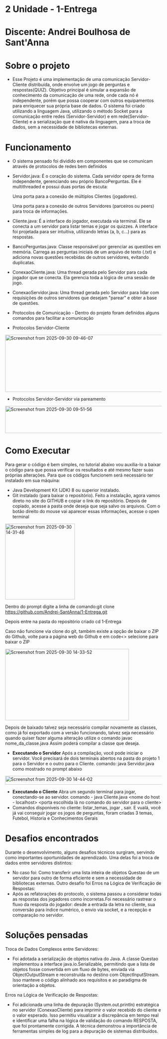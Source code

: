 # 2 Unidade - 1-Entrega 
# Discente: Andrei Boulhosa de Sant'Anna

# Sobre o projeto
- Esse Projeto é uma implementação de uma comunicação Servidor-Cliente distribuída, onde envolve um jogo de perguntas e respostas(QUIZ). Objetivo principal é simular a expansão de conhecimento da comunicação de uma rede, onde cada nó é independente, porém que possa cooperar com outros equipamentos para enriquecer sua própria base de dados. O sistema foi criado utilizando a linguagem Java, utilizando o método Socket para a comunicação entre redes (Servidor-Servidor) e em rede(Servidor-Cliente) e a serialização que é nativa da linguagem, para a troca de dados, sem a necessidade de bibliotecas externas.

# Funcionamento
-  O sistema pensado foi dividido em componentes que se comunicam através de protocolos de redes bem definidos

- Servidor.java: É o coração do sistema. Cada servidor opera de forma independente, gerenciando seu próprio BancoPerguntas. Ele é multithreaded e possui duas portas de escuta:

    Uma porta para a conexão de múltiplos Clientes (jogadores).

    Uma porta para a conexão de outros Servidores (parceiros ou peers) para troca de informações.

- Cliente.java: É a interface do jogador, executada via terminal. Ele se conecta a um servidor para listar temas e jogar os quizzes. A interface foi projetada para ser intuitiva, utilizando letras (a, b, c...) para as respostas.

- BancoPerguntas.java: Classe responsável por gerenciar as questões em memória. Carrega as perguntas iniciais de um arquivo de texto (.txt) e adiciona novas questões recebidas de outros servidores, evitando duplicatas.

- ConexaoCliente.java: Uma thread gerada pelo Servidor para cada jogador que se conecta. Ela gerencia toda a lógica de uma sessão de jogo.

- ConexaoServidor.java: Uma thread gerada pelo Servidor para lidar com requisições de outros servidores que desejam "parear" e obter a base de questões.

- Protocolos de Comunicação - Dentro do projeto foram definidos alguns comandos para facilitar a comunicação
- Protocolos Servidor-Cliente
<img width="943" height="183" alt="Screenshot from 2025-09-30 09-46-07" src="https://github.com/user-attachments/assets/ecdf08bf-1fa2-41e7-b384-18c044735094" />

- Protocolos Servidor-Servidor via pareamento
  
<img width="803" height="87" alt="Screenshot from 2025-09-30 09-51-56" src="https://github.com/user-attachments/assets/973cd70f-7861-48c5-90c0-6b145bfbedfc" />

# Como Executar
Para gerar o código é bem simples, no tutorial abaixo vou auxilia-lo a baixar o código para que possa verificar os resultados e até mesmo fazer suas próprias alterações. Para que os códigos funcionem será necessário ter instalado em sua máquina:
- Java Development Kit (JDK) 8 ou superior instalado.
- Git instalado (para baixar o repositório).
Feito a instalação, agora vamos direto no site do GITHUB e copiar o link do repositório. Depois de copiado, acesse a pasta onde deseja que seja salvo os arquivos. Com o botão direito do mouse vai aparecer essas informações, acesse o open terminal
<img width="224" height="243" alt="Screenshot from 2025-09-30 14-31-46" src="https://github.com/user-attachments/assets/bdaa2bcf-f9ac-4b3b-a815-1ae4a042a9f6" />

Dentro do prompt digite a linha de comando:git clone https://github.com/Andrei-SantAnna/1-Entrega.git

Depois entre na pasta do repositório criado
cd 1-Entrega

Caso não funcione via clone do git, também existe a opção de baixar o ZIP do Github, volte para a página web do Github e em code<> selecione para baixar o ZIP

<img width="398" height="229" alt="Screenshot from 2025-09-30 14-33-52" src="https://github.com/user-attachments/assets/126fe579-b93b-4431-b240-0b4dbf9331f8" />

Depois de baixado talvez seja necessário compilar novamente as classes, como já foi exportado com a versão funcionando, talvez seja necessário quando quiser fazer alguma alteração utilize o comando
javac nome_da_classe.java
Assim poderá compilar a classe que deseja.
- **Executando o Servidor**
Após a compilação, você pode iniciar o servidor. Você precisará de dois terminais abertos na pasta do projeto 1 para o Servidor e o outro para o Cliente.
comando: java Servidor.java <porta que quiser para o cliente> <porta que quiser para o outro servidor> <nome do arquivo de perguntas> como mostrado no prompt abaixo

<img width="589" height="28" alt="Screenshot from 2025-09-30 14-44-02" src="https://github.com/user-attachments/assets/0903822f-439d-4741-8ec8-6b11563aab3b" />

- **Executando o Cliente**
Abra um segundo terminal para jogar, conectando-se ao servidor.
comando - java Cliente.java <nome do host - localhost> <porta escolhida lá no comando do servidor para o cliente>
- Comandos disponíveis no cliente: listar_temas, jogar <tema>, sair.
E vualá, você já vai conseguir jogar os jogos de perguntas, foram criadas 3 temas, Futebol, Historia e Conhecimentos Gerais

# Desafios encontrados
Durante o desenvolvimento, alguns desafios técnicos surgiram, servindo como importantes oportunidades de aprendizado.
Uma delas foi a troca de dados entre servidores distintos:
- No caso foi: Como transferir uma lista inteira de objetos Questao de um servidor para outro de forma eficiente e sem a necessidade de bibliotecas externas.
Outro desafio foi Erros na Lógica de Verificação de Respostas:
- Após as refatorações do protocolo, o sistema passou a considerar todas as respostas dos jogadores como incorretas.Foi necessário rastrear o fluxo da resposta do jogador: desde a entrada da letra no cliente, sua conversão para índice numérico, o envio via socket, e a recepção e comparação no servidor.

# Soluções pensadas
Troca de Dados Complexos entre Servidores:
- Foi adotada a serialização de objetos nativa do Java. A classe Questao implementou a interface java.io.Serializable, permitindo que a lista de objetos fosse convertida em um fluxo de bytes, enviada via ObjectOutputStream e reconstruída no destino com ObjectInputStream. Isso manteve o código alinhado aos requisitos e ao paradigma de orientação a objetos.
  
Erros na Lógica de Verificação de Respostas:

- Foi adicionada uma linha de depuração (System.out.println) estratégica no servidor (ConexaoCliente) para imprimir o valor recebido do cliente e o valor esperado. Isso permitiu visualizar a discrepância em tempo real e identificar uma falha na lógica de validação do comando RESPOSTA, que foi prontamente corrigida. A técnica demonstrou a importância de ferramentas simples de log para a depuração de sistemas distribuídos.











